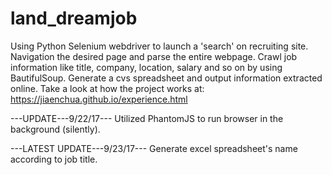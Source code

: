 # land_dreamjob

Using Python Selenium webdriver to launch a 'search' on recruiting site.
Navigation the desired page and parse the entire webpage.
Crawl job information like title, company, location, salary and so on by using BautifulSoup.
Generate a cvs spreadsheet and output information extracted online.
Take a look at how the project works at: https://jiaenchua.github.io/experience.html


---UPDATE---9/22/17---
Utilized PhantomJS to run browser in the background (silently).

---LATEST UPDATE---9/23/17---
Generate excel spreadsheet's name according to job title.